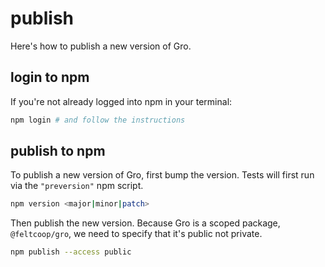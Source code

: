 # publish

Here's how to publish a new version of Gro.

## login to npm

If you're not already logged into npm in your terminal:

```bash
npm login # and follow the instructions
```

## publish to npm

To publish a new version of Gro,
first bump the version.
Tests will first run via the `"preversion"` npm script.

```bash
npm version <major|minor|patch>
```

Then publish the new version.
Because Gro is a scoped package, `@feltcoop/gro`,
we need to specify that it's public not private.

```bash
npm publish --access public
```
